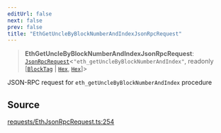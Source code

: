 ```yaml
---
editUrl: false
next: false
prev: false
title: "EthGetUncleByBlockNumberAndIndexJsonRpcRequest"
---
```


> **EthGetUncleByBlockNumberAndIndexJsonRpcRequest**: [`JsonRpcRequest`](/reference/jsonrpc/type-aliases/jsonrpcrequest/)\<`"eth_getUncleByBlockNumberAndIndex"`, readonly [[`BlockTag`](/reference/utils/type-aliases/blocktag/) \| [`Hex`](/reference/utils/type-aliases/hex/), [`Hex`](/reference/utils/type-aliases/hex/)]\>

JSON-RPC request for `eth_getUncleByBlockNumberAndIndex` procedure

## Source

[requests/EthJsonRpcRequest.ts:254](https://github.com/evmts/tevm-monorepo/blob/main/packages/procedures-types/src/requests/EthJsonRpcRequest.ts#L254)
